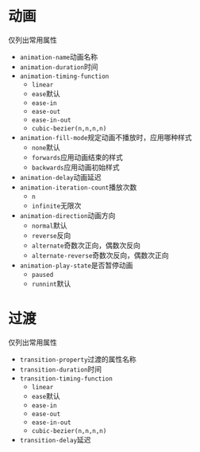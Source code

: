# 动画  
仅列出常用属性  

- `animation-name`动画名称
- `animation-duration`时间
- `animation-timing-function`
	- `linear`  
	- `ease`默认  
	- `ease-in`  
	- `ease-out`  
	- `ease-in-out`  
	- `cubic-bezier(n,n,n,n)`  
- `animation-fill-mode`规定动画不播放时，应用哪种样式
	- `none`默认
	- `forwards`应用动画结束的样式
	- `backwards`应用动画初始样式
- `animation-delay`动画延迟
- `animation-iteration-count`播放次数
	- `n`
	- `infinite`无限次
- `animation-direction`动画方向
	- `normal`默认
	- `reverse`反向
	- `alternate`奇数次正向，偶数次反向
	- `alternate-reverse`奇数次反向，偶数次正向
- `animation-play-state`是否暂停动画
	- `paused`
	- `runnint`默认

# 过渡  
仅列出常用属性  

- `transition-property`过渡的属性名称
- `transition-duration`时间
- `transition-timing-function`
	- `linear`  
	- `ease`默认  
	- `ease-in`  
	- `ease-out`  
	- `ease-in-out`  
	- `cubic-bezier(n,n,n,n)`  
- `transition-delay`延迟